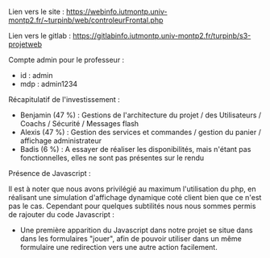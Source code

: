 Lien vers le site : https://webinfo.iutmontp.univ-montp2.fr/~turpinb/web/controleurFrontal.php

Lien vers le gitlab : https://gitlabinfo.iutmontp.univ-montp2.fr/turpinb/s3-projetweb

Compte admin pour le professeur : 
- id : admin
- mdp : admin1234

Récapitulatif de l'investissement :
- Benjamin (47 %) : Gestions de l'architecture du projet / des Utilisateurs / Coachs / Sécurité / Messages flash
- Alexis (47 %) : Gestion des services et commandes / gestion du panier / affichage administrateur 
- Badis (6 %) : A essayer de réaliser les disponibilités, mais n'étant pas fonctionnelles, elles ne sont pas présentes sur le rendu

Présence de Javascript :

Il est à noter que nous avons privilégié au maximum l'utilisation du php, en réalisant une simulation d'affichage dynamique coté client bien que ce n'est pas le cas. Cependant pour quelques subtilités nous nous sommes permis de rajouter du code Javascript :

- Une première apparition du Javascript dans notre projet se situe dans dans les formulaires "jouer", afin de pouvoir utiliser dans un même formulaire une redirection vers une autre action facilement.